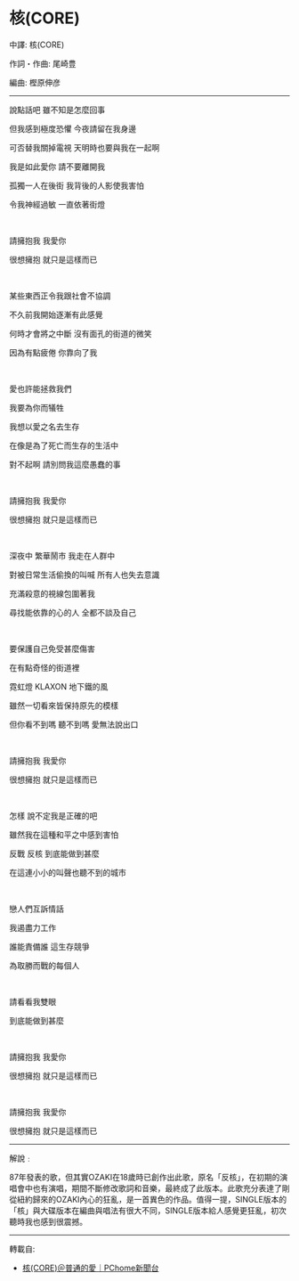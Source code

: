 # 核(CORE)

中譯: 核(CORE)

作詞・作曲: 尾崎豊

編曲: 樫原伸彦

---

說點話吧 雖不知是怎麼回事

但我感到極度恐懼 今夜請留在我身邊

可否替我關掉電視 天明時也要與我在一起啊

我是如此愛你 請不要離開我

孤獨一人在後街 我背後的人影使我害怕

令我神經過敏 一直依著街燈

<br>

請擁抱我 我愛你

很想擁抱 就只是這樣而已

<br>

某些東西正令我跟社會不協調

不久前我開始逐漸有此感覺

何時才會將之中斷 沒有面孔的街道的微笑

因為有點疲倦 你靠向了我

<br>

愛也許能拯救我們

我要為你而犠牲

我想以愛之名去生存

在像是為了死亡而生存的生活中

對不起啊 請別問我這麼愚蠢的事

<br>

請擁抱我 我愛你

很想擁抱 就只是這樣而已

<br>

深夜中 繁華鬧市 我走在人群中

對被日常生活偷換的叫喊 所有人也失去意識

充滿殺意的視線包圍著我

尋找能依靠的心的人 全都不談及自己

<br>

要保護自己免受甚麼傷害

在有點奇怪的街道裡

霓虹燈 KLAXON 地下鐵的風

雖然一切看來皆保持原先的模樣

但你看不到嗎 聽不到嗎 愛無法說出口

<br>

請擁抱我 我愛你

很想擁抱 就只是這樣而已

<br>

怎樣 說不定我是正確的吧

雖然我在這種和平之中感到害怕

反戰 反核 到底能做到甚麼

在這連小小的叫聲也聽不到的城市

<br>

戀人們互訴情話

我遏盡力工作

誰能責備誰 這生存競爭

為取勝而戰的每個人

<br>

請看看我雙眼

到底能做到甚麼

<br>

請擁抱我 我愛你

很想擁抱 就只是這樣而已

<br>

請擁抱我 我愛你

很想擁抱 就只是這樣而已

---

解說﹕

87年發表的歌，但其實OZAKI在18歲時已創作出此歌，原名「反核」，在初期的演唱會中也有演唱，期間不斷修改歌詞和音樂，最終成了此版本。此歌充分表達了剛從紐約歸來的OZAKI內心的狂亂，是一首異色的作品。值得一提，SINGLE版本的「核」與大碟版本在編曲與唱法有很大不同，SINGLE版本給人感覺更狂亂，初次聽時我也感到很震撼。

---
轉載自:

- [核(CORE)＠普通的愛｜PChome新聞台](https://mypaper.pchome.com.tw/forgetnot/post/1245004454)